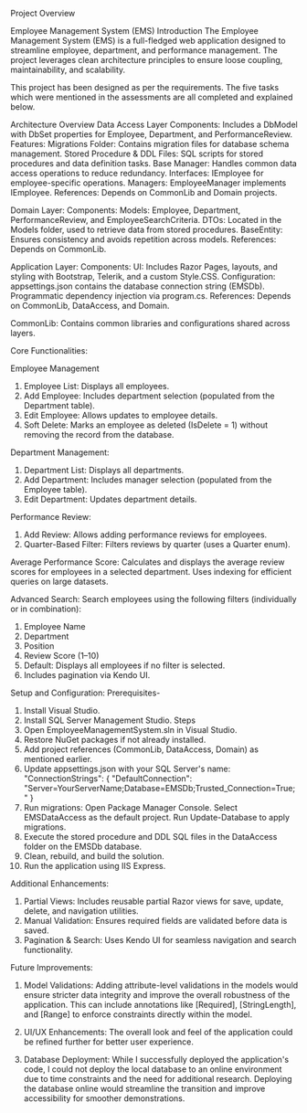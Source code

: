 Project Overview 

Employee Management System (EMS)
Introduction
The Employee Management System (EMS) is a full-fledged web application designed to streamline employee, department, and performance management. The project leverages clean architecture principles to ensure loose coupling, maintainability, and scalability.

This project has been designed as per the requirements. The five tasks which were mentioned in the assessments are all completed and explained below. 

Architecture Overview
Data Access Layer
Components: Includes a DbModel with DbSet properties for Employee, Department, and PerformanceReview.
Features:
Migrations Folder: Contains migration files for database schema management.
Stored Procedure & DDL Files: SQL scripts for stored procedures and data definition tasks.
Base Manager: Handles common data access operations to reduce redundancy.
Interfaces:
IEmployee for employee-specific operations.
Managers:
EmployeeManager implements IEmployee.
References:
Depends on CommonLib and Domain projects.

Domain Layer:
Components:
Models: Employee, Department, PerformanceReview, and EmployeeSearchCriteria.
DTOs: Located in the Models folder, used to retrieve data from stored procedures.
BaseEntity: Ensures consistency and avoids repetition across models.
References:
Depends on CommonLib.

Application Layer:
Components:
UI: Includes Razor Pages, layouts, and styling with Bootstrap, Telerik, and a custom Style.CSS.
Configuration:
appsettings.json contains the database connection string (EMSDb).
Programmatic dependency injection via program.cs.
References:
Depends on CommonLib, DataAccess, and Domain.

CommonLib:
Contains common libraries and configurations shared across layers.

Core Functionalities: 

Employee Management
1. Employee List: Displays all employees.
2. Add Employee: Includes department selection (populated from the Department table).
3. Edit Employee: Allows updates to employee details.
4. Soft Delete: Marks an employee as deleted (IsDelete = 1) without removing the record from the database.

Department Management: 
1. Department List: Displays all departments.
2. Add Department: Includes manager selection (populated from the Employee table).
3. Edit Department: Updates department details.

Performance Review: 
1. Add Review: Allows adding performance reviews for employees.
2. Quarter-Based Filter: Filters reviews by quarter (uses a Quarter enum).

Average Performance Score:
Calculates and displays the average review scores for employees in a selected department. Uses indexing for efficient queries on large datasets.

Advanced Search:
Search employees using the following filters (individually or in combination):
1. Employee Name
2. Department
3. Position
4. Review Score (1–10)
5. Default: Displays all employees if no filter is selected.
6. Includes pagination via Kendo UI.

Setup and Configuration:
Prerequisites-
1. Install Visual Studio.
2. Install SQL Server Management Studio.
Steps
1. Open EmployeeManagementSystem.sln in Visual Studio.
2. Restore NuGet packages if not already installed.
3. Add project references (CommonLib, DataAccess, Domain) as mentioned earlier.
4. Update appsettings.json with your SQL Server's name:
"ConnectionStrings": {
  "DefaultConnection": "Server=YourServerName;Database=EMSDb;Trusted_Connection=True;"
}
5. Run migrations:
Open Package Manager Console.
Select EMSDataAccess as the default project.
Run Update-Database to apply migrations.
6. Execute the stored procedure and DDL SQL files in the DataAccess folder on the EMSDb database.
7. Clean, rebuild, and build the solution.
8. Run the application using IIS Express.

Additional Enhancements:
1. Partial Views: Includes reusable partial Razor views for save, update, delete, and navigation utilities.
2. Manual Validation: Ensures required fields are validated before data is saved.
3. Pagination & Search: Uses Kendo UI for seamless navigation and search functionality.

Future Improvements:

1. Model Validations: Adding attribute-level validations in the models would ensure stricter data integrity and improve the overall robustness of the application. This can include annotations like [Required], [StringLength], and [Range] to enforce constraints directly within the model.

2. UI/UX Enhancements: The overall look and feel of the application could be refined further for better user experience.

3. Database Deployment: While I successfully deployed the application's code, I could not deploy the local database to an online environment due to time constraints and the need for additional research. Deploying the database online would streamline the transition and improve accessibility for smoother demonstrations.

